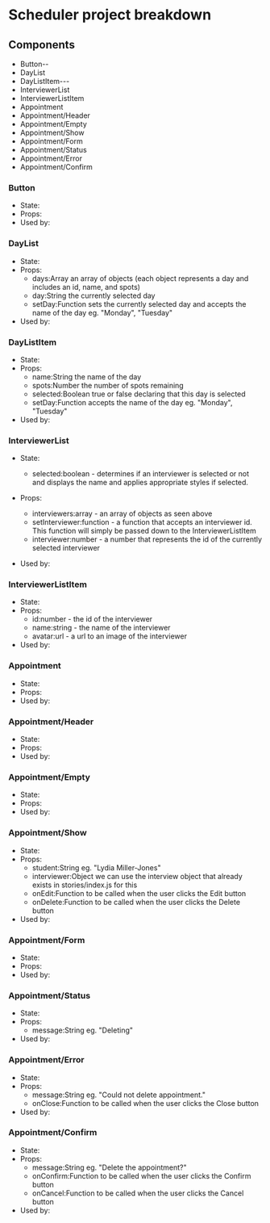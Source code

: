 # Scheduler project breakdown

## Components

- Button--
- DayList
- DayListItem---
- InterviewerList
- InterviewerListItem
- Appointment
- Appointment/Header
- Appointment/Empty
- Appointment/Show
- Appointment/Form
- Appointment/Status
- Appointment/Error
- Appointment/Confirm

### Button

- State:
- Props:
- Used by:

### DayList

- State:
- Props: 
  * days:Array an array of objects (each object represents a day and includes an id, name, and spots)
  * day:String the currently selected day
  * setDay:Function sets the currently selected day and accepts the name of the day eg. "Monday", "Tuesday"
- Used by:

### DayListItem

- State:
- Props: 
  * name:String the name of the day
  * spots:Number the number of spots remaining
  * selected:Boolean true or false declaring that this day is selected
  * setDay:Function accepts the name of the day eg. "Monday", "Tuesday"
- Used by:

### InterviewerList

- State: 
  * selected:boolean - determines if an interviewer is selected or not and displays the name and applies appropriate styles if selected.
- Props:
  * interviewers:array - an array of objects as seen above
  * setInterviewer:function - a function that accepts an interviewer id.  This function will simply be passed down to the InterviewerListItem
  * interviewer:number - a number that represents the id of the currently selected interviewer


- Used by:

### InterviewerListItem

- State:
- Props:
  * id:number - the id of the interviewer
  * name:string - the name of the interviewer
  * avatar:url - a url to an image of the interviewer
- Used by:

### Appointment

- State:
- Props:
- Used by:

### Appointment/Header

- State:
- Props:
- Used by:

### Appointment/Empty

- State:
- Props:
- Used by:

### Appointment/Show

- State:
- Props:
  * student:String eg. "Lydia Miller-Jones"
  * interviewer:Object we can use the interview object that already exists in stories/index.js for this
  * onEdit:Function to be called when the user clicks the Edit button
  * onDelete:Function to be called when the user clicks the Delete button
- Used by:

### Appointment/Form

- State:
- Props:
- Used by:

### Appointment/Status

- State:
- Props:
  * message:String eg. "Deleting"
- Used by:

### Appointment/Error

- State:
- Props:
  * message:String eg. "Could not delete appointment."
  * onClose:Function to be called when the user clicks the Close button
- Used by:

### Appointment/Confirm

- State:
- Props:
  * message:String eg. "Delete the appointment?"
  * onConfirm:Function to be called when the user clicks the Confirm button
  * onCancel:Function to be called when the user clicks the Cancel button
- Used by: